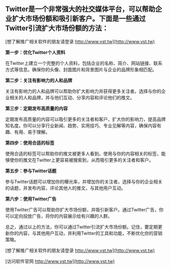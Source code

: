 ## **Twitter是一个非常强大的社交媒体平台，可以帮助企业扩大市场份额和吸引新客户。下面是一些通过Twitter引流扩大市场份额的方法：**

[想了解推广相关软件的朋友请登录 http://www.vst.tw](http://www.vst.tw)

**第一步：优化Twitter个人资料**

在Twitter上建立一个完整的个人资料，包括企业的名称、简介、网站链接、联系方式等信息。确保你的头像、封面图片和背景图片与企业的品牌形象相匹配。

**第二步：关注有影响力的人和品牌**

关注有影响力的人和品牌可以帮助你扩大影响力并获得更多关注者。选择与你的企业相关的人和品牌，并与他们互动、分享内容和评论他们的推文。

**第三步：定期发布高质量的内容**

定期发布高质量的内容可以吸引更多的关注者和客户，扩大你的影响力，提高品牌知名度。你可以分享行业新闻、趋势、实用技巧、专业见解等内容，确保内容有趣、有用、易于理解。

**第四步：使用合适的标签**

使用合适的标签可以帮助你的推文被更多人看到。使用与你的内容相关的标签，能够使你的推文在Twitter上更容易被搜索到，从而吸引更多的关注者和客户。

**第五步：参与Twitter话题**

参与Twitter话题可以增加你的曝光率，并增加你的关注者。选择与你的企业相关的话题，并发布内容，评论其他人的推文，与其他用户互动。

**第六步：使用Twitter广告**

使用Twitter广告可以帮助你扩大市场份额，并吸引新客户。通过Twitter广告，你可以定向投放广告，将你的内容展示给有兴趣的人群。

总之，通过以上的方法，你可以通过Twitter引流扩大市场份额。记住，要定期更新你的内容，与其他用户互动，并利用Twitter的工具和功能，不断优化你的营销策略。

[想了解推广相关软件的朋友请登录 http://www.vst.tw](http://www.vst.tw)


[访问软件官网 http://www.vst.tw](http://www.vst.tw)
